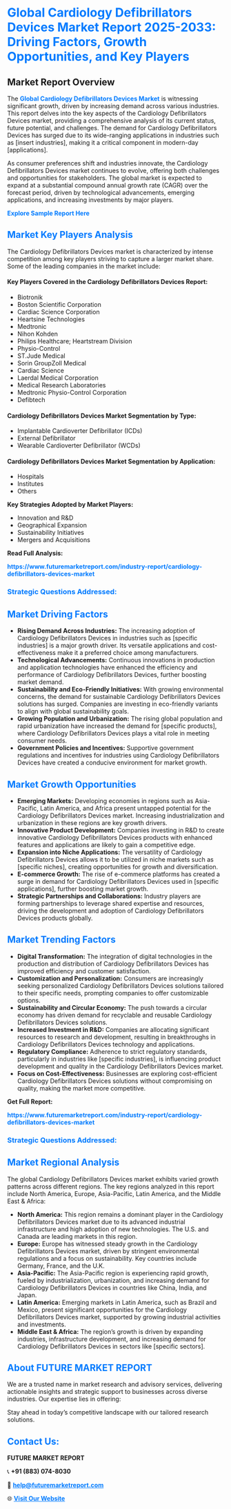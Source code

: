 <h1 style="color: #007BFF;">Global Cardiology Defibrillators Devices Market Report 2025-2033: Driving Factors, Growth Opportunities, and Key Players</h1>

<section id="overview">
<h2>Market Report Overview</h2>
<p>The <a href="https://www.futuremarketreport.com/industry-report/cardiology-defibrillators-devices-market" style="color: #007BFF; text-decoration: none;"><strong>Global Cardiology Defibrillators Devices Market</strong></a> is witnessing significant growth, driven by increasing demand across various industries. This report delves into the key aspects of the Cardiology Defibrillators Devices market, providing a comprehensive analysis of its current status, future potential, and challenges. The demand for Cardiology Defibrillators Devices has surged due to its wide-ranging applications in industries such as [insert industries], making it a critical component in modern-day [applications].</p>
<p>As consumer preferences shift and industries innovate, the Cardiology Defibrillators Devices market continues to evolve, offering both challenges and opportunities for stakeholders. The global market is expected to expand at a substantial compound annual growth rate (CAGR) over the forecast period, driven by technological advancements, emerging applications, and increasing investments by major players.</p>
</section>

<section id="overview">
<p><a href="https://www.futuremarketreport.com/request-sample/reportId=101496" style="color: #007BFF; text-decoration: none;"><strong>Explore Sample Report Here</strong></a></p>
</section>

<section id="key-players">
<h2 style="color: #007BFF;">Market Key Players Analysis</h2>
<p>The Cardiology Defibrillators Devices market is characterized by intense competition among key players striving to capture a larger market share. Some of the leading companies in the market include:</p>
<h4>Key Players Covered in the Cardiology Defibrillators Devices Report:</h4>
<ul><li>Biotronik</li><li>Boston Scientific Corporation</li><li>Cardiac Science Corporation</li><li>Heartsine Technologies</li><li>Medtronic</li><li>Nihon Kohden</li><li>Philips Healthcare; Heartstream Division</li><li>Physio-Control</li><li>ST.Jude Medical</li><li>Sorin GroupZoll Medical</li><li>Cardiac Science</li><li>Laerdal Medical Corporation</li><li>Medical Research Laboratories</li><li>Medtronic Physio-Control Corporation</li><li>Defibtech</li></ul>
<h4>Cardiology Defibrillators Devices Market Segmentation by Type:</h4>
<ul><li>Implantable Cardioverter Defibrillator (ICDs)</li><li>External Defibrillator</li><li>Wearable Cardioverter Defibrillator (WCDs)</li></ul>

<h4>Cardiology Defibrillators Devices Market Segmentation by Application:</h4>
<ul><li>Hospitals</li><li>Institutes</li><li>Others</li></ul>
<p><strong>Key Strategies Adopted by Market Players:</strong></p>
<ul>
<li>Innovation and R&D</li>
<li>Geographical Expansion</li>
<li>Sustainability Initiatives</li>
<li>Mergers and Acquisitions</li>
</ul>
</section>

<section>
<p><strong>Read Full Analysis: </strong></p><a href="https://www.futuremarketreport.com/industry-report/cardiology-defibrillators-devices-market" style="color: #007BFF; text-decoration: none;"><strong>https://www.futuremarketreport.com/industry-report/cardiology-defibrillators-devices-market</strong></a>
<h3 style="color: #007BFF;">Strategic Questions Addressed:</h3>
</section>

<section id="driving-factors">
<h2 style="color: #007BFF;">Market Driving Factors</h2>
<ul>
<li><strong>Rising Demand Across Industries:</strong> The increasing adoption of Cardiology Defibrillators Devices in industries such as [specific industries] is a major growth driver. Its versatile applications and cost-effectiveness make it a preferred choice among manufacturers.</li>
<li><strong>Technological Advancements:</strong> Continuous innovations in production and application technologies have enhanced the efficiency and performance of Cardiology Defibrillators Devices, further boosting market demand.</li>
<li><strong>Sustainability and Eco-Friendly Initiatives:</strong> With growing environmental concerns, the demand for sustainable Cardiology Defibrillators Devices solutions has surged. Companies are investing in eco-friendly variants to align with global sustainability goals.</li>
<li><strong>Growing Population and Urbanization:</strong> The rising global population and rapid urbanization have increased the demand for [specific products], where Cardiology Defibrillators Devices plays a vital role in meeting consumer needs.</li>
<li><strong>Government Policies and Incentives:</strong> Supportive government regulations and incentives for industries using Cardiology Defibrillators Devices have created a conducive environment for market growth.</li>
</ul>
</section>

<section id="growth-opportunities">
<h2 style="color: #007BFF;">Market Growth Opportunities</h2>
<ul>
<li><strong>Emerging Markets:</strong> Developing economies in regions such as Asia-Pacific, Latin America, and Africa present untapped potential for the Cardiology Defibrillators Devices market. Increasing industrialization and urbanization in these regions are key growth drivers.</li>
<li><strong>Innovative Product Development:</strong> Companies investing in R&D to create innovative Cardiology Defibrillators Devices products with enhanced features and applications are likely to gain a competitive edge.</li>
<li><strong>Expansion into Niche Applications:</strong> The versatility of Cardiology Defibrillators Devices allows it to be utilized in niche markets such as [specific niches], creating opportunities for growth and diversification.</li>
<li><strong>E-commerce Growth:</strong> The rise of e-commerce platforms has created a surge in demand for Cardiology Defibrillators Devices used in [specific applications], further boosting market growth.</li>
<li><strong>Strategic Partnerships and Collaborations:</strong> Industry players are forming partnerships to leverage shared expertise and resources, driving the development and adoption of Cardiology Defibrillators Devices products globally.</li>
</ul>
</section>

<section id="trending-factors">
<h2 style="color: #007BFF;">Market Trending Factors</h2>
<ul>
<li><strong>Digital Transformation:</strong> The integration of digital technologies in the production and distribution of Cardiology Defibrillators Devices has improved efficiency and customer satisfaction.</li>
<li><strong>Customization and Personalization:</strong> Consumers are increasingly seeking personalized Cardiology Defibrillators Devices solutions tailored to their specific needs, prompting companies to offer customizable options.</li>
<li><strong>Sustainability and Circular Economy:</strong> The push towards a circular economy has driven demand for recyclable and reusable Cardiology Defibrillators Devices solutions.</li>
<li><strong>Increased Investment in R&D:</strong> Companies are allocating significant resources to research and development, resulting in breakthroughs in Cardiology Defibrillators Devices technology and applications.</li>
<li><strong>Regulatory Compliance:</strong> Adherence to strict regulatory standards, particularly in industries like [specific industries], is influencing product development and quality in the Cardiology Defibrillators Devices market.</li>
<li><strong>Focus on Cost-Effectiveness:</strong> Businesses are exploring cost-efficient Cardiology Defibrillators Devices solutions without compromising on quality, making the market more competitive.</li>
</ul>
</section>

<section>
<p><strong>Get Full Report: </strong></p><a href="https://www.futuremarketreport.com/industry-report/cardiology-defibrillators-devices-market" style="color: #007BFF; text-decoration: none;"><strong>https://www.futuremarketreport.com/industry-report/cardiology-defibrillators-devices-market</strong></a>
<h3 style="color: #007BFF;">Strategic Questions Addressed:</h3>
</section>


<section id="regional-analysis">
<h2 style="color: #007BFF;">Market Regional Analysis</h2>
<p>The global Cardiology Defibrillators Devices market exhibits varied growth patterns across different regions. The key regions analyzed in this report include North America, Europe, Asia-Pacific, Latin America, and the Middle East & Africa:</p>
<ul>
<li><strong>North America:</strong> This region remains a dominant player in the Cardiology Defibrillators Devices market due to its advanced industrial infrastructure and high adoption of new technologies. The U.S. and Canada are leading markets in this region.</li>
<li><strong>Europe:</strong> Europe has witnessed steady growth in the Cardiology Defibrillators Devices market, driven by stringent environmental regulations and a focus on sustainability. Key countries include Germany, France, and the U.K.</li>
<li><strong>Asia-Pacific:</strong> The Asia-Pacific region is experiencing rapid growth, fueled by industrialization, urbanization, and increasing demand for Cardiology Defibrillators Devices in countries like China, India, and Japan.</li>
<li><strong>Latin America:</strong> Emerging markets in Latin America, such as Brazil and Mexico, present significant opportunities for the Cardiology Defibrillators Devices market, supported by growing industrial activities and investments.</li>
<li><strong>Middle East & Africa:</strong> The region’s growth is driven by expanding industries, infrastructure development, and increasing demand for Cardiology Defibrillators Devices in sectors like [specific sectors].</li>
</ul>
</section>

<footer>
<h2 style="color: #007BFF;">About FUTURE MARKET REPORT</h2>
<p>We are a trusted name in market research and advisory services, delivering actionable insights and strategic support to businesses across diverse industries. Our expertise lies in offering:</p>

<p>Stay ahead in today’s competitive landscape with our tailored research solutions.</p>

<h2 style="color: #007BFF;">Contact Us:</h2>
<p><strong>FUTURE MARKET REPORT</strong></p>
<p>📞 <strong>+91 (883) 074-8030</strong></p>
<p>📧 <strong><a href="mailto:help@futuremarketreport.com" style="color: #007BFF;">help@futuremarketreport.com</a></strong></p>
<p>🌐 <strong><a href="https://www.futuremarketreport.com/" style="color: #007BFF;">Visit Our Website</a></strong></p>
</footer>
